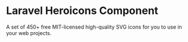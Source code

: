 # Laravel Heroicons Component
A set of 450+ free MIT-licensed high-quality SVG icons for you to use in your web projects.

